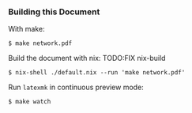 ### Building this Document

With make:

``` shell
$ make network.pdf
```

Build the document with nix:
TODO:FIX nix-build
``` shell
$ nix-shell ./default.nix --run 'make network.pdf'
```

Run `latexmk` in continuous preview mode:

``` shell
$ make watch
```

